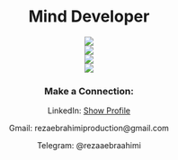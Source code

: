 <div align="center" >

<h1>Mind Developer</h1>
<img src="https://skillicons.dev/icons?i=python,flask,mongodb,mysql&theme=dark" /><br>
<img src="https://skillicons.dev/icons?i=github,vscode,git&theme=dark" /><br>
<img src="https://skillicons.dev/icons?i=html,css&theme=dark" /><br>
<img src="https://skillicons.dev/icons?i=ableton&theme=dark" /><br>

<h3>Make a Connection:</h3>
<p>
  LinkedIn:
  <a href="https://www.linkedin.com/in/reza-ebrahimi-37a48a260"  target="_blank">Show Profile</a>
</p>

<p>Gmail: rezaebrahimiproduction@gmail.com </p>
<p>Telegram: @rezaaebraahimi</p>
</div>
